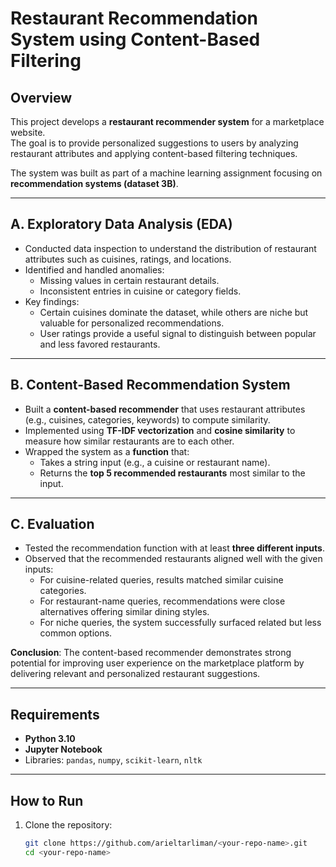 # Restaurant Recommendation System using Content-Based Filtering

## Overview
This project develops a **restaurant recommender system** for a marketplace website.  
The goal is to provide personalized suggestions to users by analyzing restaurant attributes and applying content-based filtering techniques.  

The system was built as part of a machine learning assignment focusing on **recommendation systems (dataset 3B)**.

---

## A. Exploratory Data Analysis (EDA)
- Conducted data inspection to understand the distribution of restaurant attributes such as cuisines, ratings, and locations.  
- Identified and handled anomalies:
  - Missing values in certain restaurant details.
  - Inconsistent entries in cuisine or category fields.  
- Key findings:
  - Certain cuisines dominate the dataset, while others are niche but valuable for personalized recommendations.
  - User ratings provide a useful signal to distinguish between popular and less favored restaurants.

---

## B. Content-Based Recommendation System
- Built a **content-based recommender** that uses restaurant attributes (e.g., cuisines, categories, keywords) to compute similarity.  
- Implemented using **TF-IDF vectorization** and **cosine similarity** to measure how similar restaurants are to each other.  
- Wrapped the system as a **function** that:
  - Takes a string input (e.g., a cuisine or restaurant name).  
  - Returns the **top 5 recommended restaurants** most similar to the input.  

---

## C. Evaluation
- Tested the recommendation function with at least **three different inputs**.  
- Observed that the recommended restaurants aligned well with the given inputs:
  - For cuisine-related queries, results matched similar cuisine categories.  
  - For restaurant-name queries, recommendations were close alternatives offering similar dining styles.  
  - For niche queries, the system successfully surfaced related but less common options.  

**Conclusion**: The content-based recommender demonstrates strong potential for improving user experience on the marketplace platform by delivering relevant and personalized restaurant suggestions.

---

## Requirements
- **Python 3.10**
- **Jupyter Notebook**
- Libraries: `pandas`, `numpy`, `scikit-learn`, `nltk`

---

## How to Run
1. Clone the repository:
   ```bash
   git clone https://github.com/arieltarliman/<your-repo-name>.git
   cd <your-repo-name>
